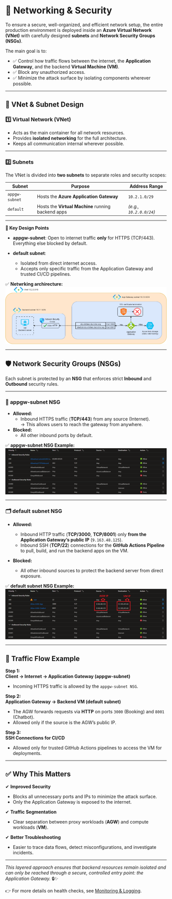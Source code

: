 # 🔐 Networking & Security

To ensure a secure, well-organized, and efficient network setup, the entire production environment is deployed inside an **Azure Virtual Network (VNet)** with carefully designed **subnets** and **Network Security Groups (NSGs)**.

The main goal is to:
- ✅ Control how traffic flows between the internet, the **Application Gateway**, and the backend **Virtual Machine (VM)**.
- ✅ Block any unauthorized access.
- ✅ Minimize the attack surface by isolating components wherever possible.

---

## 📌 **VNet & Subnet Design**

### 1️⃣ **Virtual Network (VNet)**  
- Acts as the main container for all network resources.
- Provides **isolated networking** for the full architecture.
- Keeps all communication internal wherever possible.

---

### 2️⃣ **Subnets**

The VNet is divided into **two subnets** to separate roles and security scopes:

| Subnet         | Purpose                           | Address Range  |
|----------------|-----------------------------------|----------------|
| `appgw-subnet` | Hosts the **Azure Application Gateway** | `10.2.1.0/29` |
| `default`      | Hosts the **Virtual Machine** running backend apps | *(e.g., `10.2.0.0/24`)* |

---

**🔑 Key Design Points**

- **appgw-subnet**: Open to internet traffic **only** for HTTPS (TCP/443).  
  Everything else blocked by default.

- **default subnet**:  
  - Isolated from direct internet access.
  - Accepts only specific traffic from the Application Gateway and trusted CI/CD pipelines.

✅ **Netwrking archirecture:**  
![VNet & Subnets](../diagrams/app-networking.png)

---

## 🛡️ **Network Security Groups (NSGs)**

Each subnet is protected by an **NSG** that enforces strict **Inbound** and **Outbound** security rules.

---

### 🔗 **appgw-subnet NSG**

- **Allowed:**
  - Inbound HTTPS traffic (**TCP/443**) from any source (Internet).  
    → This allows users to reach the gateway from anywhere.
- **Blocked:**
  - All other inbound ports by default.

✅ **appgw-subnet NSG Example:**  
![AppGW NSG](../screenshots/agw-nsg.png)

---

### 🗂️ **default subnet NSG**

- **Allowed:**
  - Inbound HTTP traffic (**TCP/3000**, **TCP/8001**) only **from the Application Gateway’s public IP** (`9.163.48.125`).
  - Inbound SSH (**TCP/22**) connections for the **GitHub Actions Pipeline** to pull, build, and run the backend apps on the VM.

- **Blocked:**
  - All other inbound sources to protect the backend server from direct exposure.

✅ **default subnet NSG Example:**  
![Default NSG](../screenshots/server-nsg.png)

---

## 🔄 **Traffic Flow Example**

**Step 1:**  
**Client → Internet → Application Gateway (appgw-subnet)**  
- Incoming HTTPS traffic is allowed by the `appgw-subnet NSG`.

**Step 2:**  
**Application Gateway → Backend VM (default subnet)**  
- The AGW forwards requests via **HTTP** on ports `3000` (Booking) and `8001` (Chatbot).
- Allowed only if the source is the AGW’s public IP.

**Step 3:**  
**SSH Connections for CI/CD**  
- Allowed only for trusted GitHub Actions pipelines to access the VM for deployments.


---

## ✅ **Why This Matters**

✔ **Improved Security**  
- Blocks all unnecessary ports and IPs to minimize the attack surface.
- Only the Application Gateway is exposed to the internet.

✔ **Traffic Segmentation**  
- Clear separation between proxy workloads (**AGW**) and compute workloads (**VM**).

✔ **Better Troubleshooting**  
- Easier to trace data flows, detect misconfigurations, and investigate incidents.

---

_This layered approach ensures that backend resources remain isolated and can only be reached through a secure, controlled entry point: the Application Gateway._ 🔒✨

👉 For more details on health checks, see [Monitoring & Logging](./Monitoring-Logging.md).
